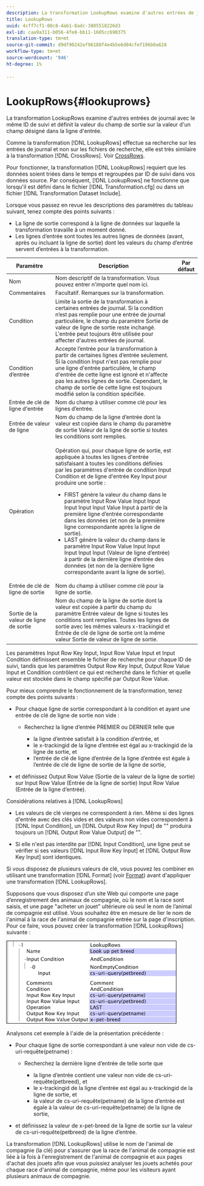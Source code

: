 ```yaml
---
description: La transformation LookupRows examine d'autres entrées de journal avec le même ID de suivi et définit la valeur du champ de sortie sur la valeur d'un champ désigné dans la ligne d'entrée.
title: LookupRows
uuid: 4cff7cf1-00c8-4ab1-8adc-3805518226d3
exl-id: caa9a311-b056-4fe8-bb11-1605cc690375
translation-type: tm+mt
source-git-commit: d9df90242ef96188f4e4b5e6d04cfef196b0a628
workflow-type: tm+mt
source-wordcount: '946'
ht-degree: 1%

---
```


# LookupRows{#lookuprows}

La transformation LookupRows examine d&#39;autres entrées de journal avec le même ID de suivi et définit la valeur du champ de sortie sur la valeur d&#39;un champ désigné dans la ligne d&#39;entrée.

Comme la transformation [!DNL LookupRows] effectue sa recherche sur les entrées de journal et non sur les fichiers de recherche, elle est très similaire à la transformation [!DNL CrossRows]. Voir [CrossRows](../../../../../home/c-dataset-const-proc/c-data-trans/c-transf-types/c-standard-transf/c-crossrows.md#concept-fcace08804f54db397ed631cc13ff4f2).

Pour fonctionner, la transformation [!DNL LookupRows] requiert que les données soient triées dans le temps et regroupées par ID de suivi dans vos données source. Par conséquent, [!DNL LookupRows] ne fonctionne que lorsqu&#39;il est défini dans le fichier [!DNL Transformation.cfg] ou dans un fichier [!DNL Transformation Dataset Include].

Lorsque vous passez en revue les descriptions des paramètres du tableau suivant, tenez compte des points suivants :

* La ligne de sortie correspond à la ligne de données sur laquelle la transformation travaille à un moment donné.
* Les lignes d’entrée sont toutes les autres lignes de données (avant, après ou incluant la ligne de sortie) dont les valeurs du champ d’entrée servent d’entrées à la transformation.

<table id="table_AB68A89ECD5C45F39B8433F994BBD7D8"> 
 <thead> 
  <tr> 
   <th colname="col1" class="entry"> Paramètre </th> 
   <th colname="col2" class="entry"> Description </th> 
   <th colname="col3" class="entry"> Par défaut </th> 
  </tr> 
 </thead>
 <tbody> 
  <tr> 
   <td colname="col1"> Nom </td> 
   <td colname="col2"> Nom descriptif de la transformation. Vous pouvez entrer n'importe quel nom ici. </td> 
   <td colname="col3"> </td> 
  </tr> 
  <tr> 
   <td colname="col1"> Commentaires </td> 
   <td colname="col2"> Facultatif. Remarques sur la transformation. </td> 
   <td colname="col3"> </td> 
  </tr> 
  <tr> 
   <td colname="col1"> Condition </td> 
   <td colname="col2"> Limite la sortie de la transformation à certaines entrées de journal. Si la condition n’est pas remplie pour une entrée de journal particulière, le champ du paramètre Sortie de valeur de ligne de sortie reste inchangé. L'entrée peut toujours être utilisée pour affecter d'autres entrées de journal. </td> 
   <td colname="col3"> </td> 
  </tr> 
  <tr> 
   <td colname="col1"> Condition d’entrée </td> 
   <td colname="col2">Accepte l’entrée pour la transformation à partir de certaines lignes d’entrée seulement. Si la condition <span class="wintitle"> Input</span> n'est pas remplie pour une ligne d'entrée particulière, le champ d'entrée de cette ligne est ignoré et n'affecte pas les autres lignes de sortie. Cependant, le champ de sortie de cette ligne est toujours modifié selon la condition spécifiée. </td> 
   <td colname="col3"> </td> 
  </tr> 
  <tr> 
   <td colname="col1"> Entrée de clé de ligne d'entrée </td> 
   <td colname="col2"> Nom du champ à utiliser comme clé pour les lignes d’entrée. </td> 
   <td colname="col3"> </td> 
  </tr> 
  <tr> 
   <td colname="col1"> Entrée de valeur de ligne </td> 
   <td colname="col2"> Nom du champ de la ligne d’entrée dont la valeur est copiée dans le champ du paramètre de sortie Valeur de la ligne de sortie si toutes les conditions sont remplies. </td> 
   <td colname="col3"> </td> 
  </tr> 
  <tr> 
   <td colname="col1"> Opération </td> 
   <td colname="col2"> <p>Opération qui, pour chaque ligne de sortie, est appliquée à toutes les lignes d'entrée satisfaisant à toutes les conditions définies par les paramètres d'entrée de condition <span class="wintitle"> Input</span> Condition et de ligne d'entrée Key Input pour produire une sortie : 
     <ul id="ul_16FB152CB558497794DDED72A2F05CDD"> 
      <li id="li_22DA9F814E4E42D0B21E90B63A2A7A0E"> FIRST génère la valeur du champ dans le paramètre Input Row Value Input Input Input Input Input Value Input à partir de la première ligne d’entrée correspondante dans les données (et non de la première ligne correspondante après la ligne de sortie). </li> 
      <li id="li_45E00C3DE0494A1CB5C09B942088F161"> LAST génère la valeur du champ dans le paramètre Input Row Value Input Input Input Input Input (Valeur de ligne d’entrée) à partir de la dernière ligne d’entrée des données (et non de la dernière ligne correspondante avant la ligne de sortie). </li> 
     </ul> </p> </td> 
   <td colname="col3"> </td> 
  </tr> 
  <tr> 
   <td colname="col1"> Entrée de clé de ligne de sortie </td> 
   <td colname="col2"> Nom du champ à utiliser comme clé pour la ligne de sortie. </td> 
   <td colname="col3"> </td> 
  </tr> 
  <tr> 
   <td colname="col1"> Sortie de la valeur de ligne de sortie </td> 
   <td colname="col2">Nom du champ de la ligne de sortie dont la valeur est copiée à partir du champ du paramètre Entrée valeur de ligne si toutes les conditions sont remplies. Toutes les lignes de sortie avec les mêmes valeurs x-trackingid et <span class="wintitle"> Entrée de clé de ligne de sortie </span>ont la même valeur <span class="wintitle"> Sortie de valeur de ligne de sortie</span>. </td> 
   <td colname="col3"> </td> 
  </tr> 
 </tbody> 
</table>

Les paramètres Input Row Key Input, Input Row Value Input et Input Condition définissent ensemble le fichier de recherche pour chaque ID de suivi, tandis que les paramètres Output Row Key Input, Output Row Value Input et Condition contrôlent ce qui est recherché dans le fichier et quelle valeur est stockée dans le champ spécifié par Output Row Value.

Pour mieux comprendre le fonctionnement de la transformation, tenez compte des points suivants :

* Pour chaque ligne de sortie correspondant à la condition et ayant une entrée de clé de ligne de sortie non vide :

   * Recherchez la ligne d’entrée PREMIER ou DERNIER telle que

      * la ligne d’entrée satisfait à la condition d’entrée, et
      * le x-trackingid de la ligne d’entrée est égal au x-trackingid de la ligne de sortie, et
      * l’entrée de clé de ligne d’entrée de la ligne d’entrée est égale à l’entrée de clé de ligne de sortie de la ligne de sortie,

* et définissez Output Row Value (Sortie de la valeur de la ligne de sortie) sur Input Row Value (Entrée de la ligne de sortie) Input Row Value (Entrée de la ligne d’entrée).

Considérations relatives à [!DNL LookupRows]

* Les valeurs de clé vierges ne correspondent à rien. Même si des lignes d&#39;entrée avec des clés vides et des valeurs non vides correspondent à [!DNL Input Condition], un [!DNL Output Row Key Input] de &quot;&quot; produira toujours un [!DNL Output Row Value Output] de &quot;&quot;.

* Si elle n&#39;est pas interdite par [!DNL Input Condition], une ligne peut se vérifier si ses valeurs [!DNL Input Row Key Input] et [!DNL Output Row Key Input] sont identiques.

Si vous disposez de plusieurs valeurs de clé, vous pouvez les combiner en utilisant une transformation [!DNL Format] (voir [Format](../../../../../home/c-dataset-const-proc/c-data-trans/c-transf-types/c-standard-transf/c-format.md#concept-3de04869181e4694ab072b092186684b)) avant d&#39;appliquer une transformation [!DNL LookupRows].

Supposons que vous disposez d’un site Web qui comporte une page d’enregistrement des animaux de compagnie, où le nom et la race sont saisis, et une page &quot;acheter un jouet&quot; ultérieure où seul le nom de l’animal de compagnie est utilisé. Vous souhaitez être en mesure de lier le nom de l&#39;animal à la race de l&#39;animal de compagnie entrée sur la page d&#39;inscription. Pour ce faire, vous pouvez créer la transformation [!DNL LookupRows] suivante :

![](assets/cfg_TransformationType_LookupRows.png)

Analysons cet exemple à l&#39;aide de la présentation précédente :

* Pour chaque ligne de sortie correspondant à une valeur non vide de cs-uri-requête(petname) :

   * Recherchez la dernière ligne d’entrée de telle sorte que

      * la ligne d’entrée contient une valeur non vide de cs-uri-requête(petbreed), et
      * le x-trackingid de la ligne d’entrée est égal au x-trackingid de la ligne de sortie, et
      * la valeur de cs-uri-requête(petname) de la ligne d’entrée est égale à la valeur de cs-uri-requête(petname) de la ligne de sortie,

* et définissez la valeur de x-pet-breed de la ligne de sortie sur la valeur de cs-uri-requête(petbreed) de la ligne d’entrée.

La transformation [!DNL LookupRows] utilise le nom de l&#39;animal de compagnie (la clé) pour s&#39;assurer que la race de l&#39;animal de compagnie est liée à la fois à l&#39;enregistrement de l&#39;animal de compagnie et aux pages d&#39;achat des jouets afin que vous puissiez analyser les jouets achetés pour chaque race d&#39;animal de compagnie, même pour les visiteurs ayant plusieurs animaux de compagnie.
